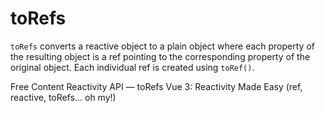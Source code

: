 # toRefs

`toRefs` converts a reactive object to a plain object where each property of the resulting object is a ref pointing to the corresponding property of the original object. Each individual ref is created using `toRef()`.

<ResourceGroupTitle>Free Content</ResourceGroupTitle>
<BadgeLink colorScheme='blue' badgeText='Offial API Docs' href='https://vuejs.org/api/reactivity-utilities.html#toref'>Reactivity API — toRefs</BadgeLink>
<BadgeLink colorScheme='red' badgeText='Watch' href='https://www.youtube.com/watch?v=sAj6tdVS2cA'>Vue 3: Reactivity Made Easy (ref, reactive, toRefs... oh my!)</BadgeLink>


